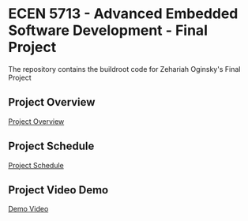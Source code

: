 # ECEN 5713 - Advanced Embedded Software Development - Final Project
The repository contains the buildroot code for Zehariah Oginsky's Final Project

## Project Overview
[Project Overview](https://github.com/cu-ecen-aeld/final-project-zeog1488/wiki/Project-Overview)

## Project Schedule
[Project Schedule](https://github.com/cu-ecen-aeld/final-project-zeog1488/wiki/Project-Schedule)

## Project Video Demo
[Demo Video](https://github.com/cu-ecen-aeld/final-project-zeog1488/wiki/Zehariah's-Final-Project-Video)
